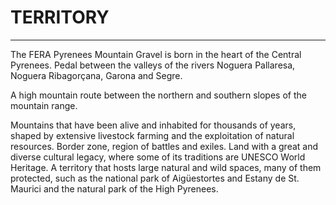 # TERRITORY

---

The FERA Pyrenees Mountain Gravel is born in the heart of the Central Pyrenees. Pedal between the valleys of the rivers Noguera Pallaresa, Noguera Ribagorçana, Garona and Segre.

A high mountain route between the northern and southern slopes of the mountain range.

Mountains that have been alive and inhabited for thousands of years, shaped by extensive livestock farming and the exploitation of natural resources. Border zone, region of battles and exiles. Land with a great and diverse cultural legacy, where some of its traditions are UNESCO World Heritage. A territory that hosts large natural and wild spaces, many of them protected, such as the national park of Aigüestortes and Estany de St. Maurici and the natural park of the High Pyrenees.
